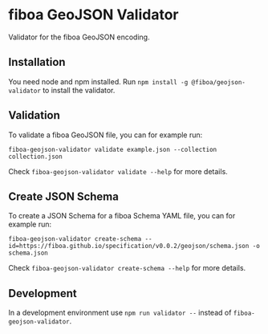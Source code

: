 # fiboa GeoJSON Validator

Validator for the fiboa GeoJSON encoding.

## Installation

You need node and npm installed. 
Run `npm install -g @fiboa/geojson-validator` to install the validator.

## Validation

To validate a fiboa GeoJSON file, you can for example run:

`fiboa-geojson-validator validate example.json --collection collection.json`

Check `fiboa-geojson-validator validate --help` for more details.

## Create JSON Schema

To create a JSON Schema for a fiboa Schema YAML file, you can for example run:

`fiboa-geojson-validator create-schema --id=https://fiboa.github.io/specification/v0.0.2/geojson/schema.json -o schema.json`

Check `fiboa-geojson-validator create-schema --help` for more details.

## Development

In a development environment use `npm run validator --` instead of `fiboa-geojson-validator`.
